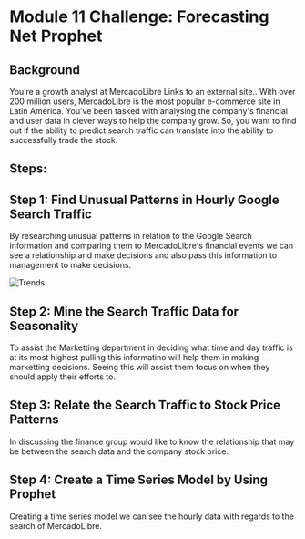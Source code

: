 # Module 11 Challenge: Forecasting Net Prophet

## Background
You’re a growth analyst at MercadoLibre Links to an external site.. With over 200 million users, MercadoLibre is the most popular e-commerce site in Latin America. You've been tasked with analysing the company's financial and user data in clever ways to help the company grow. So, you want to find out if the ability to predict search traffic can translate into the ability to successfully trade the stock.

## Steps:

## Step 1: Find Unusual Patterns in Hourly Google Search Traffic
By researching unusual patterns in relation to the Google Search information and comparing them to MercadoLibre's financial events we can see a relationship and make decisions and also pass this information to management to make decisions.

![Trends](Images/Trends.png.png)

## Step 2: Mine the Search Traffic Data for Seasonality
To assist the Marketting department in deciding what time and day traffic is at its most highest pulling this informatino will help them in making marketting decisions. Seeing this will assist them focus on when they should apply their efforts to.

## Step 3: Relate the Search Traffic to Stock Price Patterns
In discussing the finance group would like to know the relationship that may be between the search data and the company stock price.

## Step 4: Create a Time Series Model by Using Prophet
Creating a time series model we can see the hourly data with regards to the search of MercadoLibre.